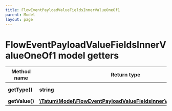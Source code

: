 ```yaml
---
title: FlowEventPayloadValueFieldsInnerValueOneOf1
parent: Model
layout: page
---
```


# FlowEventPayloadValueFieldsInnerValueOneOf1 model getters

Method name | Return type | Description | Notes
------------ | ------------- | ------------- | -------------
**getType()** | **string** | Type of the value | [optional]
**getValue()** | [**\Tatum\Model\FlowEventPayloadValueFieldsInnerValueOneOf1Value**](../FlowEventPayloadValueFieldsInnerValueOneOf1Value) |  | [optional]

